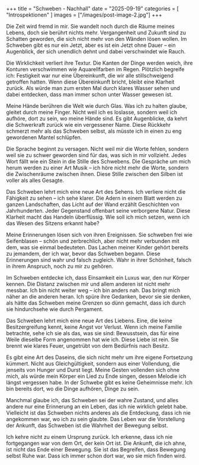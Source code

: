 +++
title = "Schweben - Nachhall"
date = "2025-09-19"
categories = [
    "Introspektionen"
]
images = ["/images/post-image-2.jpg"]
+++

Die Zeit wird fremd in mir. Sie wandelt noch durch die Räume meines Lebens, doch sie berührt nichts mehr. Vergangenheit und Zukunft sind zu Schatten geworden, die sich nicht mehr von den Wänden lösen wollen. Im Schweben gibt es nur ein Jetzt, aber es ist ein Jetzt ohne Dauer – ein Augenblick, der sich unendlich dehnt und dabei verschwindet wie Rauch.

Die Wirklichkeit verliert ihre Textur. Die Kanten der Dinge werden weich, ihre Konturen verschwimmen wie Aquarellfarben im Regen. Plötzlich begreife ich: Festigkeit war nur eine Übereinkunft, die wir alle stillschweigend getroffen hatten. Wenn diese Übereinkunft bricht, bleibt eine Klarheit zurück. Als würde man zum ersten Mal durch klares Wasser sehen und dabei entdecken, dass man immer schon unter Wasser gewesen ist.

Meine Hände berühren die Welt wie durch Glas. Was ich zu halten glaube, gleitet durch meine Finger. Nicht weil ich es loslasse, sondern weil ich aufhöre, dort zu sein, wo meine Hände sind. Es gibt Augenblicke, da kehrt die Schwerkraft zurück wie ein vergessener Name. Diese Rückkehr schmerzt mehr als das Schweben selbst, als müsste ich in einen zu eng gewordenen Mantel schlüpfen.

Die Sprache beginnt zu versagen. Nicht weil mir die Worte fehlen, sondern weil sie zu schwer geworden sind für das, was sich in mir vollzieht. Jedes Wort fällt wie ein Stein in die Stille des Schwebens. Die Gespräche um mich herum werden zu einer Art Musik – ich höre nicht mehr die Worte, sondern die Zwischenräume zwischen ihnen. Diese Stille zwischen den Silben ist voller als alles Gesagte.

Das Schweben lehrt mich eine neue Art des Sehens. Ich verliere nicht die Fähigkeit zu sehen – ich sehe klarer. Die Adern in einem Blatt werden zu ganzen Landschaften, das Licht auf der Wand erzählt Geschichten von Jahrhunderten. Jeder Gegenstand offenbart seine verborgene Natur. Diese Klarheit macht das Handeln überflüssig. Wie soll ich mich setzen, wenn ich das Wesen des Sitzens erkannt habe?

Meine Erinnerungen lösen sich von ihren Ereignissen. Sie schweben frei wie Seifenblasen – schön und zerbrechlich, aber nicht mehr verbunden mit dem, was sie einmal bedeuteten. Das Lachen meiner Kinder gehört bereits zu jemandem, der ich war, bevor das Schweben begann. Diese Erinnerungen sind wahr und falsch zugleich. Wahr in ihrer Schönheit, falsch in ihrem Anspruch, noch zu mir zu gehören.

Im Schweben entdecke ich, dass Einsamkeit ein Luxus war, den nur Körper kennen. Die Distanz zwischen mir und allem anderen ist nicht mehr messbar. Ich bin nicht weiter weg – ich bin anders nah. Das bringt mich näher an die anderen heran. Ich spüre ihre Gedanken, bevor sie sie denken, als hätte das Schweben meine Grenzen so dünn gemacht, dass ich durch sie hindurchsehe wie durch Pergament.

Das Schweben lehrt mich eine neue Art des Liebens. Eine, die keine Besitzergreifung kennt, keine Angst vor Verlust. Wenn ich meine Familie betrachte, sehe ich sie als das, was sie sind: Bewusstsein, das für eine Weile dieselbe Form angenommen hat wie ich. Diese Liebe ist rein. Sie brennt wie klares Feuer, ungetrübt von dem Bedürfnis nach Besitz.

Es gibt eine Art des Daseins, die sich nicht mehr um ihre eigene Fortsetzung kümmert. Nicht aus Gleichgültigkeit, sondern aus einer Vollendung, die jenseits von Hunger und Durst liegt. Meine Gesten vollenden sich ohne mich, als würde mein Körper ein Lied zu Ende singen, dessen Melodie ich längst vergessen habe. In der Schwebe gibt es keine Geheimnisse mehr. Ich bin bereits dort, wo die Dinge aufhören, Dinge zu sein.

Manchmal glaube ich, das Schweben sei der wahre Zustand, und alles andere nur eine Erinnerung an ein Leben, das ich nie wirklich gelebt habe. Vielleicht ist das Schweben nichts anderes als die Entdeckung, dass ich nie angekommen war, wo ich zu sein glaubte. Das Leben war die Vorstellung der Ankunft, das Schweben ist die Wahrheit der Bewegung selbst.

Ich kehre nicht zu einem Ursprung zurück. Ich erkenne, dass ich nie fortgegangen war von dem Ort, der kein Ort ist. Die Ankunft, die ich ahne, ist nicht das Ende einer Bewegung. Sie ist das Begreifen, dass Bewegung selbst Ruhe war. Dass ich immer schon dort war, wo sie mich finden wird.